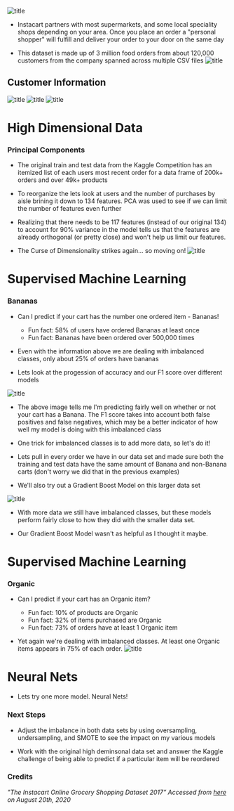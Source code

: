 ![title](images/title.png)

- Instacart partners with most supermarkets, and some local speciality shops depending on your area. Once you place an order a "personal shopper" will fulfill and deliver your order to your door on the same day

- This dataset is made up of 3 million food orders from about 120,000 customers from the company spanned across multiple CSV files
![title](images/explains.jpg)
## Customer Information
![title](images/highestreorder.png)
![title](images/dayofweek.png)
![title](images/hour.png)

# High Dimensional Data
 
### Principal Components
- The original train and test data from the Kaggle Competition has an itemized list of each users most recent order for a data frame of 200k+ orders and over 49k+ products

- To reorganize the lets look at users and the number of purchases by aisle brining it down to 134 features. PCA was used to see if we can limit the number of features even further

- Realizing that there needs to be 117 features (instead of our original 134) to account for 90% variance in the model tells us that the features are already orthogonal (or pretty close) and won't help us limit our features.

- The Curse of Dimensionality strikes again... so moving on!
![title](images/pca.png)

# Supervised Machine Learning
### Bananas
- Can I predict if your cart has the number one ordered item - Bananas!
    - Fun fact: 58% of users have ordered Bananas at least once
    - Fun fact: Bananas have been ordered over 500,000 times 

- Even with the information above we are dealing with imbalanced classes, only about 25% of orders have bananas

- Lets look at the progession of accuracy and our F1 score over different models

![title](images/banana1.png)
- The above image tells me I'm predicting fairly well on whether or not your cart has a Banana. The F1 score takes into account both false positives and false negatives, which may be a better indicator of how well my model is doing with this imbalanced class

- One trick for imbalanced classes is to add more data, so let's do it!

- Lets pull in every order we have in our data set and made sure both the training and test data have the same amount of Banana and non-Banana carts (don't worry we did that in the previous examples)

- We'll also try out a Gradient Boost Model on this larger data set

![title](images/banana2.png)

- With more data we still have imbalanced classes, but these models perform fairly close to how they did with the smaller data set.

- Our Gradient Boost Model wasn't as helpful as I thought it maybe. 

# Supervised Machine Learning
### Organic
- Can I predict if your cart has an Organic item?
    - Fun fact: 10% of products are Organic
    - Fun fact: 32% of items purchased are Organic
    - Fun fact: 73% of orders have at least 1 Organic item

- Yet again we're dealing with imbalanced classes. At least one Organic items appears in 75% of each order.
![title](images/organic.png)

# Neural Nets
- Lets try one more model. Neural Nets!

### Next Steps
- Adjust the imbalance in both data sets by using oversampling, undersampling, and SMOTE to see the impact on my various models

- Work with the original high deminsonal data set and answer the Kaggle challenge of being able to predict if a particular item will be reordered

### Credits
*"The Instacart Online Grocery Shopping Dataset 2017” Accessed from [here](https://www.instacart.com/datasets/grocery-shopping-2017) on August 20th, 2020*
